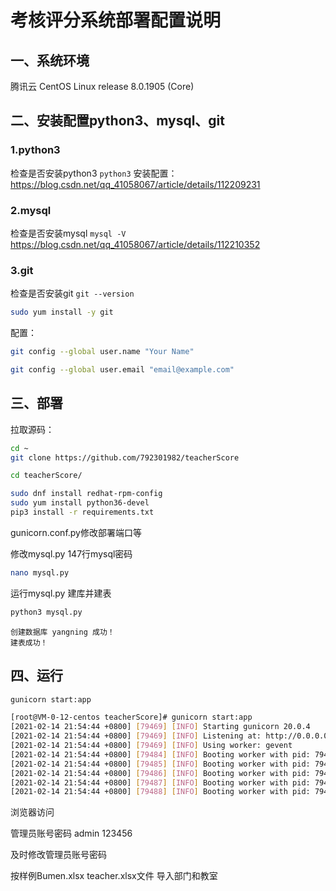 # 考核评分系统部署配置说明

## 一、系统环境

腾讯云 CentOS Linux release 8.0.1905 (Core)

## 二、安装配置python3、mysql、git

### 1.python3
检查是否安装python3
```python3```
安装配置：
https://blog.csdn.net/qq_41058067/article/details/112209231

### 2.mysql
检查是否安装mysql
```mysql -V```
https://blog.csdn.net/qq_41058067/article/details/112210352

### 3.git
检查是否安装git
```git --version```
```bash
sudo yum install -y git
```
配置：
```bash
git config --global user.name "Your Name"
```

```bash
git config --global user.email "email@example.com"
```

## 三、部署
拉取源码：
```bash 
cd ~
git clone https://github.com/792301982/teacherScore
```
```bash
cd teacherScore/
```

```bash
sudo dnf install redhat-rpm-config
sudo yum install python36-devel
pip3 install -r requirements.txt
```

gunicorn.conf.py修改部署端口等

修改mysql.py 147行mysql密码
```bash
nano mysql.py
```

运行mysql.py 建库并建表
```bash
python3 mysql.py
```
```
创建数据库 yangning 成功！
建表成功！
```
## 四、运行

```bash
gunicorn start:app
```

```bash
[root@VM-0-12-centos teacherScore]# gunicorn start:app
[2021-02-14 21:54:44 +0800] [79469] [INFO] Starting gunicorn 20.0.4
[2021-02-14 21:54:44 +0800] [79469] [INFO] Listening at: http://0.0.0.0:80 (79469)
[2021-02-14 21:54:44 +0800] [79469] [INFO] Using worker: gevent
[2021-02-14 21:54:44 +0800] [79484] [INFO] Booting worker with pid: 79484
[2021-02-14 21:54:44 +0800] [79485] [INFO] Booting worker with pid: 79485
[2021-02-14 21:54:44 +0800] [79486] [INFO] Booting worker with pid: 79486
[2021-02-14 21:54:44 +0800] [79487] [INFO] Booting worker with pid: 79487
[2021-02-14 21:54:44 +0800] [79488] [INFO] Booting worker with pid: 79488
```

浏览器访问

管理员账号密码 admin 123456

及时修改管理员账号密码

按样例Bumen.xlsx teacher.xlsx文件 导入部门和教室